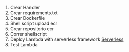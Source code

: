 1. Crear Handler
2. Crear requirements.txt
3. Crear Dockerfile
4. Shell script upload ecr
5. Crear repositorio ecr
6. Correr shellscript
7. Deploy Lambda with serverless framework [Serverless](https://www.serverless.com/)
8. Test Lambda

